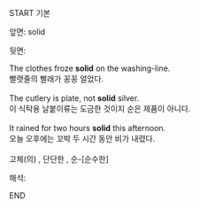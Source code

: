 START
기본

앞면:
solid


뒷면:
<div>The clothes froze <strong>solid</strong> on the washing-line. </div><div><div>빨랫줄의 빨래가 꽁꽁 얼었다.</div></div><div><br></div><div><div>The cutlery is plate, not <strong>solid</strong> silver. </div><div><div>이 식탁용 날붙이류는 도금한 것이지 순은 제품이 아니다.</div></div></div><div><br></div><div><div>It rained for two hours <strong>solid</strong> this afternoon. </div><div><div>오늘 오후에는 꼬박 두 시간 동안 비가 내렸다.</div></div></div><div><br></div><div>고체(의) , 단단한 , <span>순-[</span><span>순수한]</span></div>


해석:
<!--ID: 1746614454703-->
END